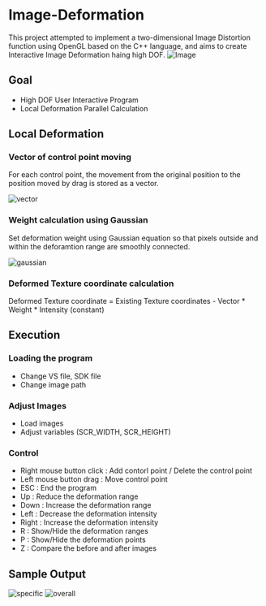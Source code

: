 # Image-Deformation

This project attempted to implement a two-dimensional Image Distortion function using OpenGL based on the C++ language, and aims to create Interactive Image Deformation haing high DOF.
![Image](https://github.com/user-attachments/assets/b0ead393-2fb5-4382-b5d0-6e2ab4833123)
   
## Goal
- High DOF User Interactive Program
- Local Deformation Parallel Calculation
   
## Local Deformation
### Vector of control point moving
For each control point, the movement from the original position to the position moved by drag is stored as a vector.

![vector](https://github.com/user-attachments/assets/a6d3f96a-a333-4423-a526-fa8071c0b6c2)

### Weight calculation using Gaussian
Set deformation weight using Gaussian equation so that pixels outside and within the deforamtion range are smoothly connected.

![gaussian](https://github.com/user-attachments/assets/ca76d9a5-ee19-4af2-a011-0c3cf5ae6d57)

### Deformed Texture coordinate calculation
Deformed Texture coordinate = Existing Texture coordinates - Vector * Weight * Intensity (constant)
   
## Execution
### Loading the program
- Change VS file, SDK file
- Change image path
### Adjust Images
- Load images
- Adjust variables (SCR_WIDTH, SCR_HEIGHT)
### Control
- Right mouse button click : Add contorl point / Delete the control point
- Left mouse button drag : Move control point
- ESC : End the program
- Up : Reduce the deformation range
- Down : Increase the deformation range
- Left : Decrease the deformation intensity
- Right : Increase the deformation intensity
- R : Show/Hide the deformation ranges
- P : Show/Hide the deformation points
- Z : Compare the before and after images
   
## Sample Output
![specific](https://github.com/user-attachments/assets/90bc2998-9f62-49eb-bf68-618169e792f1)
![overall](https://github.com/user-attachments/assets/de0f046e-085a-48c4-bd72-98b90a39369a)

